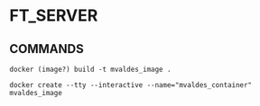 # FT_SERVER

## COMMANDS
`docker (image?) build -t mvaldes_image .`

`docker create --tty --interactive --name="mvaldes_container" mvaldes_image`
